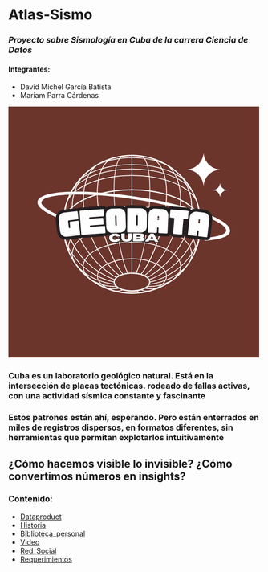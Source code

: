 # Atlas-Sismo
### *Proyecto sobre Sismología en Cuba de la carrera Ciencia de Datos*
#### Integrantes:
- David Michel García Batista
- Mariam Parra Cárdenas


![](Extra/GeoData.png)

### Cuba es un laboratorio geológico natural. Está en la intersección de placas tectónicas. rodeado de fallas activas, con una actividad sísmica constante y fascinante
### Estos patrones están ahí, esperando. Pero están enterrados en miles de registros dispersos, en formatos diferentes, sin herramientas que permitan explotarlos intuitivamente
## ¿Cómo hacemos visible lo invisible? ¿Cómo convertimos números en insights? 

### Contenido:
- [Dataproduct](https://geodata-cuba-pjmwhi96itzfuqzgjjnug5.streamlit.app/)
- [Historia](https://geodata-cuba-sc7tzufv2dnedpxmhfysza.streamlit.app/)
- [Biblioteca_personal](analysis.py)
- [Video](https://youtube.com/@mariam.datascience?si=4sGha4JsoB0FqNYw)
- [Red_Social](https://www.instagram.com/geodatacuba?igsh=MTZvbjg2MTc0c3Blbw%3D%3D&utm_source=qr)
- [Requerimientos](requirements.txt)
